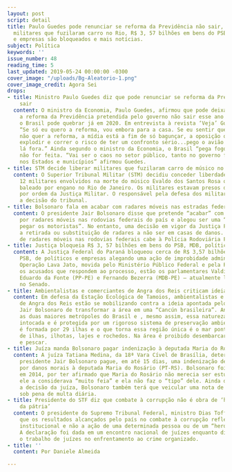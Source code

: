 ```yaml
---
layout: post
script: detail
title: Paulo Guedes pode renunciar se reforma da Previdência não sair, STM libera
  militares que fuzilaram carro no Rio, R$ 3, 57 bilhões em bens do PSB, MDB, políticos
  e empresas são bloqueados e mais notícias.
subject: Política
keywords: ''
issue_number: 48
reading_time: 5
last_updated: 2019-05-24 00:00:00 -0300
cover_image: "/uploads/Bg-Aleatorio-1.png"
cover_image_credit: Agora Sei
drops:
- title: Ministro Paulo Guedes diz que pode renunciar se reforma da Previdência não
    sair
  content: O ministro da Economia, Paulo Guedes, afirmou que pode deixar o cargo se
    a reforma da Previdência pretendida pelo governo não sair esse ano e alertou que
    o Brasil pode quebrar já em 2020. Em entrevista à revista ‘Veja’ Guedes disse
    “Se só eu quero a reforma, vou embora para a casa. Se eu sentir que o presidente
    não quer a reforma, a mídia está a fim de só bagunçar, a oposição quer tumultuar,
    explodir e correr o risco de ter um confronto sério...pego o avião e vou morar
    lá fora.” Ainda segundo o ministro da Economia, o Brasil “pega fogo” se a reforma
    não for feita. “Vai ser o caos no setor público, tanto no governo federal como
    nos Estados e municípios” afirmou Guedes.
- title: STM decide liberar militares que fuzilaram carro de músico no Rio
  content: O Superior Tribunal Militar (STM) decidiu conceder liberdade a nove dos
    12 militares envolvidos na morte do músico Evaldo dos Santos Rosa que teve o carro
    baleado por engano no Rio de Janeiro. Os militares estavam presos desde abril
    por ordem da Justiça Militar. O responsável pela defesa dos militares comemorou
    a decisão do tribunal.
- title: Bolsonaro fala em acabar com radares móveis nas estradas federais
  content: O presidente Jair Bolsonaro disse que pretende “acabar” com a fiscalização
    por radares móveis nas rodovias federais do país e alegou ser uma “armadilha para
    pegar os motoristas”. No entanto, uma decisão em vigor da Justiça Federal proíbe
    a retirada ou substituição de radares a não ser em casas de danos. A operação
    de radares móveis nas rodovias federais cabe à Polícia Rodoviária Federal.
- title: Justiça bloqueia R$ 3, 57 bilhões em bens do PSB, MDB, políticos e empresas
  content: A Justiça Federal do Paraná bloqueou cerca de R$ 3,57 bilhões do MDB, do
    PSB, de políticos e empresas alegando uma ação de improbidade administrativa da
    Operação Lava Jato, movida pelo Ministério Público Federal e pela Petrobras. Entre
    os acusados que respondem ao processo, estão os parlamentares Valdir Raupp (MDB-RO),
    Eduardo da Fonte (PP-PE) e Fernando Bezerra (MDB-PE) – atualmente líder do governo
    no Senado.
- title: Ambientalistas e comerciantes de Angra dos Reis criticam ideia de Bolsonaro
  content: Em defesa da Estação Ecológica de Tamoios, ambientalistas e comerciantes
    de Angra dos Reis estão se mobilizando contra a ideia apontada pelo presidente
    Jair Bolsonaro de transformar a área em uma “Cancún brasileira”. Angra fica entre
    as duas maiores metrópoles do Brasil e , mesmo assim, essa natureza está quase
    intocada e é protegida por um rigoroso sistema de preservação ambiental. A estação
    é formada por 29 ilhas e o que torna essa região única é o mar pontilhado, cheio
    de ilhas, ilhotas, lajes e rochedos. Na área é proibido desembarcar, mergulhar
    e pescar.
- title: Juíza manda Bolsonaro pagar indenização à deputada Maria do Rosário
  content: A juíza Tatiana Medina, da 18ª Vara Cível de Brasília, determinou que o
    presidente Jair Bolsonaro pague, em até 15 dias, uma indenização de R$ 10 mil
    por danos morais à deputada Maria do Rosário (PT-RS). Bolsonaro foi condenado,
    em 2014, por ter afirmado que Maria do Rosário não merecia ser estuprada porque
    ele a considerava “muito feia” e ela não faz o “tipo” dele. Ainda de acordo com
    a decisão da juíza, Bolsonaro também terá que veicular uma nota de retratação,
    sob pena de multa diária.
- title: Presidente do STF diz que combate à corrupção não é obra de ‘herói’ ou ‘salvador
    da pátria’
  content: O presidente do Supremo Tribunal Federal, ministro Dias Toffoli, disse
    que os resultados alcançados pelo país no combate à corrupção refletem a um processo
    institucional e não a ação de uma determinada pessoa ou de um “herói da pátria”.
    A declaração foi dada em um encontro nacional de juízes enquanto discursava sobre
    o trabalho de juízes no enfrentamento ao crime organizado.
- title: ''
  content: Por Daniele Almeida

---
```

